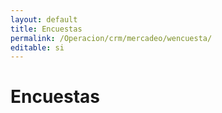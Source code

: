 ```yaml
---
layout: default
title: Encuestas
permalink: /Operacion/crm/mercadeo/wencuesta/
editable: si
---
```


# Encuestas


